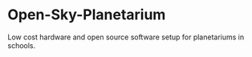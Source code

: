 # Open-Sky-Planetarium

Low cost hardware and open source software setup for planetariums in schools.
